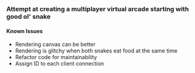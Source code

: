 ### Attempt at creating a multiplayer virtual arcade starting with good ol' snake

#### Known Issues

- Rendering canvas can be better
- Rendering is glitchy when both snakes eat food at the same time
- Refactor code for maintainability
- Assign ID to each client connection
